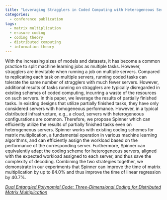 ```yaml
---
title: "Leveraging Stragglers in Coded Computing with Heterogeneous Servers"
categories:
  - conference publication
tags:
  - matrix multiplication
  - erasure coding
  - coding theory
  - distributed computing
  - information theory
---
```


With the increasing sizes of models and datasets, it has become a common practice to split machine learning jobs as multiple tasks. However, stragglers are inevitable when running a job on multiple servers. Compared to replicating each task on multiple servers, running coded tasks can tolerate the same number of stragglers with much fewer servers. However, additional results of tasks running on stragglers are typically disregarded in existing schemes of coded computing, incurring a waste of the resources on such servers. In this paper, we leverage the results of partially finished tasks. In existing designs that utilize partially finished tasks, they have only considered servers with homogeneous performance. However, in a typical distributed infrastructure, e.g., a cloud, servers with heterogeneous configurations are common. Therefore, we propose Spinner which can efficiently utilize the results of partially finished tasks even on heterogeneous servers. Spinner works with existing coding schemes for matrix multiplication, a fundamental operation in various machine learning algorithms, and can efficiently assign the workload based on the performance of the corresponding server. Furthermore, Spinner can equivalently adapt the coding scheme for heterogeneous servers, aligned with the expected workload assigned to each server, and thus save the complexity of decoding. Combining the two strategies together, we demonstrate in our experiments that Spinner can improve the time of matrix multiplication by up to 84.0% and thus improve the time of linear regression by 40.7%.

<cite><a href="https://ieeexplore.ieee.org/abstract/document/9213028">Dual Entangled Polynomial Code: Three-Dimensional Coding for Distributed Matrix Multiplication</a></cite>
